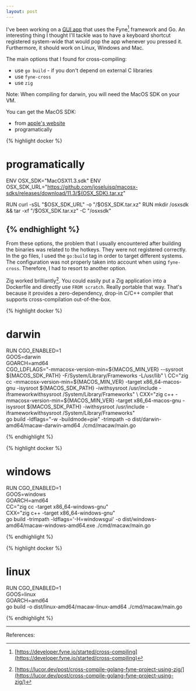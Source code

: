 ```yaml
---
layout: post
---
```


I've been working on a [GUI app](https://github.com/bogdanbojan/macaw) that uses the Fyne[^fn1] framework and Go. An interesting 
thing I thought I'll tackle was to have a keyboard shortcut registered system-wide 
that would pop the app whenever you pressed it. Furthermore, it should work on 
Linux, Windows and Mac.

The main options that I found for cross-compiling:
- use `go build` - if you don't depend on external C libraries 
- use `fyne-cross`
- use `zig`

Note: When compiling for darwin, you will need the MacOS SDK on your VM. 

You can get the MacOS SDK:
- from [apple's website](https://developer.apple.com/download/)
- programatically


{% highlight docker %}
# programatically
ENV OSX_SDK="MacOSX11.3.sdk"
ENV OSX_SDK_URL="https://github.com/joseluisq/macosx-sdks/releases/download/11.3/${OSX_SDK}.tar.xz"

RUN curl -sSL "$OSX_SDK_URL" -o "/$OSX_SDK.tar.xz"
RUN mkdir /osxsdk && tar -xf "/$OSX_SDK.tar.xz" -C "/osxsdk"

{% endhighlight %}
---

From these options, the problem that I usually encountered after building the 
binaries was related to the hotkeys. They were not registered correctly. In the 
go files, I used the `go:build` tag in order to target different systems. The 
configuration was not properly taken into account when using `fyne-cross`. 
Therefore, I had to resort to another option.

Zig worked brilliantly[^fn2]. You could
easily put a Zig application into a Dockerfile and directly use `FROM scratch`.
Really portable that way. That's because it provides a zero-dependency, 
drop-in C/C++ compiler that supports cross-compilation out-of-the-box.

{% highlight docker %}
# darwin
RUN CGO_ENABLED=1 \
    GOOS=darwin \
    GOARCH=amd64 \
    CGO_LDFLAGS="-mmacosx-version-min=${MACOS_MIN_VER} --sysroot ${MACOS_SDK_PATH} -F/System/Library/Frameworks -L/usr/lib" \
    CC="zig cc -mmacosx-version-min=${MACOS_MIN_VER} -target x86_64-macos-gnu -isysroot ${MACOS_SDK_PATH} -iwithsysroot /usr/include -iframeworkwithsysroot /System/Library/Frameworks" \
    CXX="zig c++ -mmacosx-version-min=${MACOS_MIN_VER} -target x86_64-macos-gnu -isysroot ${MACOS_SDK_PATH} -iwithsysroot /usr/include -iframeworkwithsysroot /System/Library/Frameworks" \
    go build -ldflags="-w -buildmode=pie" -trimpath -o dist/darwin-amd64/macaw-darwin-amd64 ./cmd/macaw/main.go

{% endhighlight %}


{% highlight docker %}

# windows
RUN CGO_ENABLED=1 \
    GOOS=windows \
    GOARCH=amd64 \
    CC="zig cc -target x86_64-windows-gnu" \
    CXX="zig c++ -target x86_64-windows-gnu" \
    go build -trimpath -ldflags='-H=windowsgui' -o dist/windows-amd64/macaw-windows-amd64.exe ./cmd/macaw/main.go

{% endhighlight %}


{% highlight docker %}

# linux
RUN CGO_ENABLED=1 \
    GOOS=linux \
    GOARCH=amd64 \
    go build -o dist/linux-amd64/macaw-linux-amd64 ./cmd/macaw/main.go

{% endhighlight %}


---

References:

[^fn1]: [https://developer.fyne.io/started/cross-compiling](https://developer.fyne.io/started/cross-compiling)
[^fn2]: [https://lucor.dev/post/cross-compile-golang-fyne-project-using-zig/](https://lucor.dev/post/cross-compile-golang-fyne-project-using-zig/)

